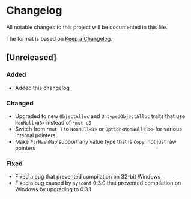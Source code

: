 <!-- Copyright 2017-2018 the authors. See the 'Copyright and license' section of the
README.md file at the top-level directory of this repository.

Licensed under the Apache License, Version 2.0 (the LICENSE-APACHE file) or
the MIT license (the LICENSE-MIT file) at your option. This file may not be
copied, modified, or distributed except according to those terms. -->

# Changelog

All notable changes to this project will be documented in this file.

The format is based on [Keep a Changelog](http://keepachangelog.com/en/1.0.0/).

## [Unreleased]

### Added
- Added this changelog

### Changed
- Upgraded to new `ObjectAlloc` and `UntypedObjectAlloc` traits that use
  `NonNull<u8>` instead of `*mut u8`
- Switch from `*mut T` to `NonNull<T>` or `Option<NonNull<T>>` for various
  internal pointers
- Make `PtrHashMap` support any value type that is `Copy`, not just raw
  pointers

### Fixed
- Fixed a bug that prevented compilation on 32-bit Windows
- Fixed a bug caused by `sysconf` 0.3.0 that prevented compilation on Windows
  by upgrading to 0.3.1
